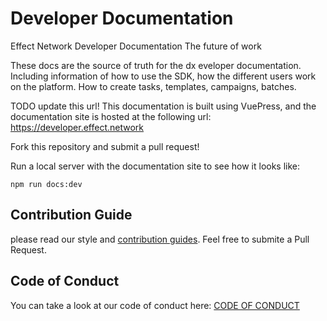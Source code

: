 # Developer Documentation

Effect Network Developer Documentation
The future of work

These docs are the source of truth for the dx eveloper documentation. 
Including information of how to use the SDK, how the different users work on the platform. 
How to create tasks, templates, campaigns, batches. 


TODO update this url!
This documentation is built using VuePress, and the documentation site is hosted at the following url: https://developer.effect.network 


Fork this repository and submit a pull request!

Run a local server with the documentation site to see how it looks like:
```
npm run docs:dev
```


## Contribution Guide
please read our style and [contribution guides](.github/CONTRIBUTING.md). 
Feel free to submite a Pull Request.

## Code of Conduct

You can take a look at our code of conduct here: [CODE OF
CONDUCT](.github/CODE_OF_CONDUCT.md)